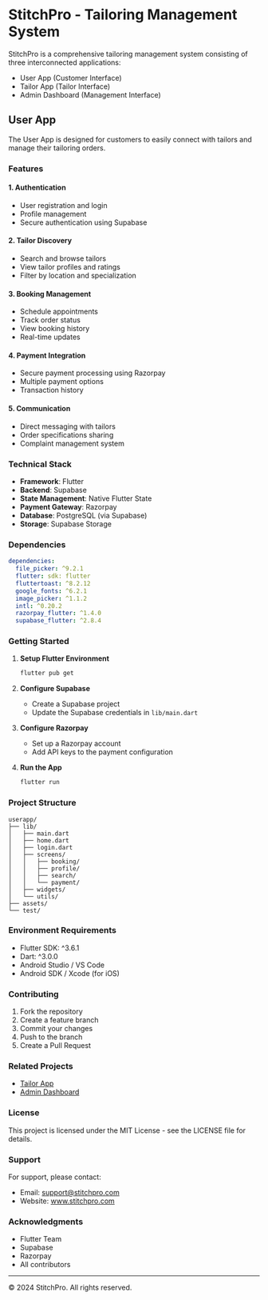 # StitchPro - Tailoring Management System

StitchPro is a comprehensive tailoring management system consisting of three interconnected applications:
- User App (Customer Interface)
- Tailor App (Tailor Interface)
- Admin Dashboard (Management Interface)

## User App

The User App is designed for customers to easily connect with tailors and manage their tailoring orders.

### Features

#### 1. Authentication
- User registration and login
- Profile management
- Secure authentication using Supabase

#### 2. Tailor Discovery
- Search and browse tailors
- View tailor profiles and ratings
- Filter by location and specialization

#### 3. Booking Management
- Schedule appointments
- Track order status
- View booking history
- Real-time updates

#### 4. Payment Integration
- Secure payment processing using Razorpay
- Multiple payment options
- Transaction history

#### 5. Communication
- Direct messaging with tailors
- Order specifications sharing
- Complaint management system

### Technical Stack

- **Framework**: Flutter
- **Backend**: Supabase
- **State Management**: Native Flutter State
- **Payment Gateway**: Razorpay
- **Database**: PostgreSQL (via Supabase)
- **Storage**: Supabase Storage

### Dependencies

```yaml
dependencies:
  file_picker: ^9.2.1
  flutter: sdk: flutter
  fluttertoast: ^8.2.12
  google_fonts: ^6.2.1
  image_picker: ^1.1.2
  intl: ^0.20.2
  razorpay_flutter: ^1.4.0
  supabase_flutter: ^2.8.4
```

### Getting Started

1. **Setup Flutter Environment**
   ```bash
   flutter pub get
   ```

2. **Configure Supabase**
   - Create a Supabase project
   - Update the Supabase credentials in `lib/main.dart`

3. **Configure Razorpay**
   - Set up a Razorpay account
   - Add API keys to the payment configuration

4. **Run the App**
   ```bash
   flutter run
   ```

### Project Structure

```
userapp/
├── lib/
│   ├── main.dart
│   ├── home.dart
│   ├── login.dart
│   ├── screens/
│   │   ├── booking/
│   │   ├── profile/
│   │   ├── search/
│   │   └── payment/
│   ├── widgets/
│   └── utils/
├── assets/
└── test/
```

### Environment Requirements

- Flutter SDK: ^3.6.1
- Dart: ^3.0.0
- Android Studio / VS Code
- Android SDK / Xcode (for iOS)

### Contributing

1. Fork the repository
2. Create a feature branch
3. Commit your changes
4. Push to the branch
5. Create a Pull Request

### Related Projects

- [Tailor App](../tailor_app)
- [Admin Dashboard](../Admin)

### License

This project is licensed under the MIT License - see the LICENSE file for details.

### Support

For support, please contact:
- Email: support@stitchpro.com
- Website: www.stitchpro.com

### Acknowledgments

- Flutter Team
- Supabase
- Razorpay
- All contributors

---

© 2024 StitchPro. All rights reserved.
